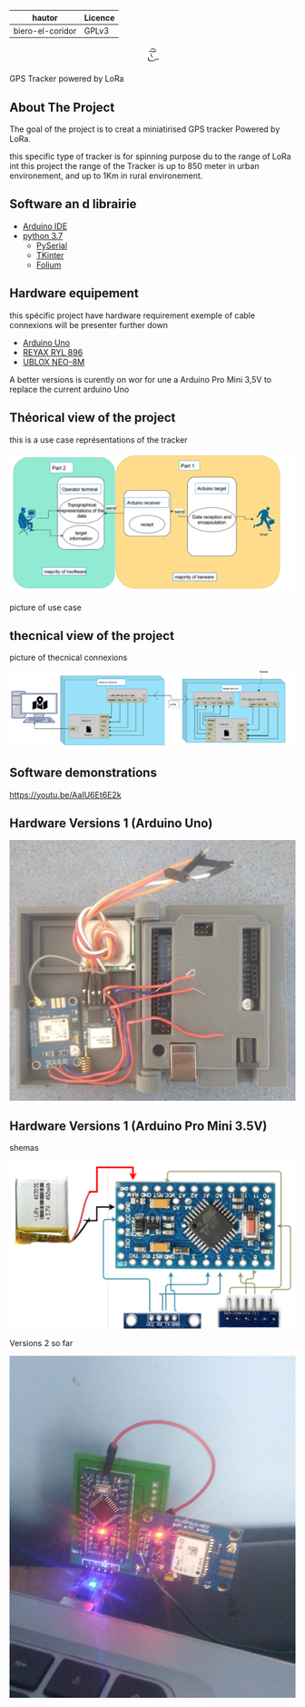 |hautor           | Licence    |
|---------        |------------|
|biero-el-coridor |  GPLv3     |


<p align="center">
    <img src="/pictures/logo.png">
</p>

<p class="text-center"> 
    GPS Tracker powered by LoRa
</p>

<!-- ABOUT THE PROJECT -->
 ## About The Project
The goal of the project is to creat a miniatirised GPS tracker Powered by LoRa.

this specific type of tracker is for spinning purpose du to the range of LoRa int this project the range of the Tracker is up to 850 meter in urban environement, and up to 1Km in rural environement. 

 ## Software an d librairie
* [Arduino IDE](https://www.arduino.cc/en/software)
* [python 3.7](https://www.python.org/downloads/release/python-370/)
    * [PySerial](https://pypi.org/project/pyserial/)
    * [TKinter](https://docs.python.org/3/library/tkinter.html)
    * [Folium](https://python-visualization.github.io/folium/)

 ## Hardware equipement
this spécific project have hardware requirement
exemple of cable connexions will be presenter further down
* [Arduino Uno](https://www.amazon.fr/Arduino-A000066-M%C3%A9moire-flash-32/dp/B008GRTSV6/ref=sr_1_5?__mk_fr_FR=%C3%85M%C3%85%C5%BD%C3%95%C3%91&crid=2FC5KF4BGRRFF&dchild=1&keywords=arduino+uno&qid=1635787356&sprefix=arduino+uno+%2Caps%2C260&sr=8-5)
* [REYAX RYL 896](https://www.amazon.fr/REYAX-RYLR896-Module-Antenne-Commande/dp/B07NB3BK5H/ref=sr_1_1?__mk_fr_FR=%C3%85M%C3%85%C5%BD%C3%95%C3%91&crid=1L1L985BNV7PK&dchild=1&keywords=reyax&qid=1635787465&sprefix=reyax+rly+896%2Caps%2C197&sr=8-1)
* [UBLOX NEO-8M](https://www.amazon.fr/ICQUANZX-GY-NEO6MV2-contr%C3%B4leur-antenne-c%C3%A9ramique/dp/B088LR3488/ref=sr_1_1?dchild=1&keywords=ublox+neo-8m&qid=1635787493&sprefix=ublox%2Caps%2C768&sr=8-1)

A better versions is curently on wor for une a Arduino Pro Mini 3,5V to replace the current arduino Uno

 ## Théorical view of the project


this is a use case représentations of the tracker 

<p align="center">
    <img src="/pictures/Use-case.png">
</p>

picture of use case 

 ## thecnical view of the project

picture of thecnical connexions

<p align="center">
    <img src="/pictures/Technical-connexions.png">
</p>

 ## Software demonstrations 
 
 https://youtu.be/AaIU6Et6E2k
 
 ## Hardware Versions 1 (Arduino Uno)
 
 <p align="center">
    <img src="/pictures/case.jpg">
</p>

 
 ## Hardware Versions 1 (Arduino Pro Mini 3.5V)
 
 shemas
 <p align="center">
    <img src="/pictures/shemas batterie.png">
</p>

Versions 2 so far 

<p align="center">
    <img src="/pictures/midlle working.jpg">
</p>


 
 
 


